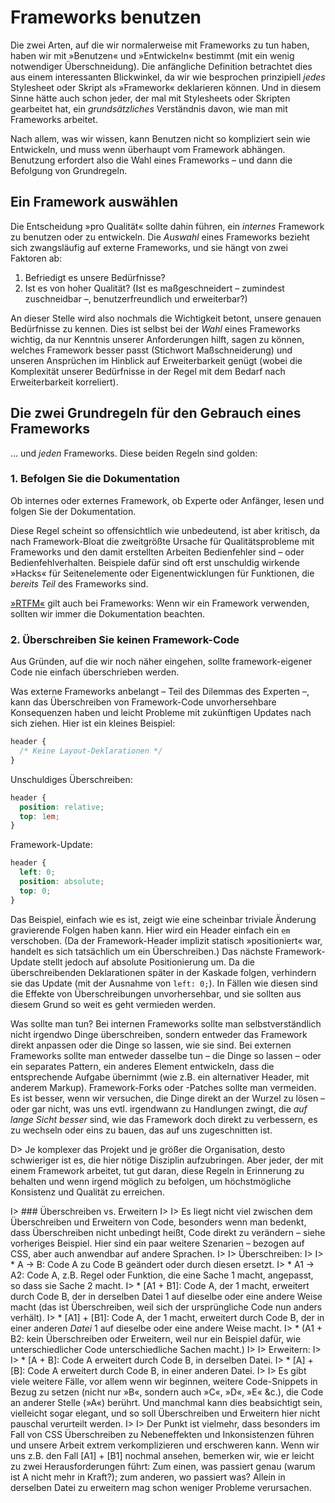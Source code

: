 # Frameworks benutzen

Die zwei Arten, auf die wir normalerweise mit Frameworks zu tun haben, haben wir mit »Benutzen« und »Entwickeln« bestimmt (mit ein wenig notwendiger Überschneidung). Die anfängliche Definition betrachtet dies aus einem interessanten Blickwinkel, da wir wie besprochen prinzipiell _jedes_ Stylesheet oder Skript als »Framework« deklarieren können. Und in diesem Sinne hätte auch schon jeder, der mal mit Stylesheets oder Skripten gearbeitet hat, ein _grundsätzliches_ Verständnis davon, wie man mit Frameworks arbeitet.

Nach allem, was wir wissen, kann Benutzen nicht so kompliziert sein wie Entwickeln, und muss wenn überhaupt vom Framework abhängen. Benutzung erfordert also die Wahl eines Frameworks – und dann die Befolgung von Grundregeln.

## Ein Framework auswählen

Die Entscheidung »pro Qualität« sollte dahin führen, ein _internes_ Framework zu benutzen oder zu entwickeln. Die _Auswahl_ eines Frameworks bezieht sich zwangsläufig auf externe Frameworks, und sie hängt von zwei Faktoren ab:

1. Befriedigt es unsere Bedürfnisse?
2. Ist es von hoher Qualität? (Ist es maßgeschneidert – zumindest zuschneidbar –, benutzerfreundlich und erweiterbar?)

An dieser Stelle wird also nochmals die Wichtigkeit betont, unsere genauen Bedürfnisse zu kennen. Dies ist selbst bei der _Wahl_ eines Frameworks wichtig, da nur Kenntnis unserer Anforderungen hilft, sagen zu können, welches Framework besser passt (Stichwort Maßschneiderung) und unseren Ansprüchen im Hinblick auf Erweiterbarkeit genügt (wobei die Komplexität unserer Bedürfnisse in der Regel mit dem Bedarf nach Erweiterbarkeit korreliert). 

## Die zwei Grundregeln für den Gebrauch eines Frameworks

…&nbsp;und _jeden_ Frameworks. Diese beiden Regeln sind golden:

### 1. Befolgen Sie die Dokumentation

Ob internes oder externes Framework, ob Experte oder Anfänger, lesen und folgen Sie der Dokumentation.

Diese Regel scheint so offensichtlich wie unbedeutend, ist aber kritisch, da nach Framework-Bloat die zweitgrößte Ursache für Qualitätsprobleme mit Frameworks und den damit erstellten Arbeiten Bedienfehler sind – oder Bedienfehlverhalten. Beispiele dafür sind oft erst unschuldig wirkende »Hacks« für Seitenelemente oder Eigenentwicklungen für Funktionen, die _bereits Teil_ des Frameworks sind.

[»RTFM«](https://de.wikipedia.org/wiki/Liste_von_Abk%C3%BCrzungen_(Netzjargon)#R) gilt auch bei Frameworks: Wenn wir ein Framework verwenden, sollten wir immer die Dokumentation beachten.

### 2. Überschreiben Sie keinen Framework-Code

Aus Gründen, auf die wir noch näher eingehen, sollte framework-eigener Code nie einfach überschrieben werden.

Was externe Frameworks anbelangt – Teil des Dilemmas des Experten –, kann das Überschreiben von Framework-Code unvorhersehbare Konsequenzen haben und leicht Probleme mit zukünftigen Updates nach sich ziehen. Hier ist ein kleines Beispiel:

```css
header {
  /* Keine Layout-Deklarationen */
}
```

Unschuldiges Überschreiben:

```css
header {
  position: relative;
  top: 1em;
}
```

Framework-Update:

```css
header {
  left: 0;
  position: absolute;
  top: 0;
}
```

Das Beispiel, einfach wie es ist, zeigt wie eine scheinbar triviale Änderung gravierende Folgen haben kann. Hier wird ein Header einfach ein `em` verschoben. (Da der Framework-Header implizit statisch »positioniert« war, handelt es sich tatsächlich um ein Überschreiben.) Das nächste Framework-Update stellt jedoch auf absolute Positionierung um. Da die überschreibenden Deklarationen später in der Kaskade folgen, verhindern sie das Update (mit der Ausnahme von `left: 0;`). In Fällen wie diesen sind die Effekte von Überschreibungen unvorhersehbar, und sie sollten aus diesem Grund so weit es geht vermieden werden.

Was sollte man tun? Bei internen Frameworks sollte man selbstverständlich nicht irgendwo Dinge überschreiben, sondern entweder das Framework direkt anpassen oder die Dinge so lassen, wie sie sind. Bei externen Frameworks sollte man entweder dasselbe tun – die Dinge so lassen – oder ein separates Pattern, ein anderes Element entwickeln, dass die entsprechende Aufgabe übernimmt (wie z.B. ein alternativer Header, mit anderem Markup). Framework-Forks oder -Patches sollte man vermeiden. Es ist besser, wenn wir versuchen, die Dinge direkt an der Wurzel zu lösen – oder gar nicht, was uns evtl. irgendwann zu Handlungen zwingt, die _auf lange Sicht besser_ sind, wie das Framework doch direkt zu verbessern, es zu wechseln oder eins zu bauen, das auf uns zugeschnitten ist. 

D> Je komplexer das Projekt und je größer die Organisation, desto schwieriger ist es, die hier nötige Disziplin aufzubringen. Aber jeder, der mit einem Framework arbeitet, tut gut daran, diese Regeln in Erinnerung zu behalten und wenn irgend möglich zu befolgen, um höchstmögliche Konsistenz und Qualität zu erreichen.

I> ### Überschreiben vs. Erweitern
I>
I> Es liegt nicht viel zwischen dem Überschreiben und Erweitern von Code, besonders wenn man bedenkt, dass Überschreiben nicht unbedingt heißt, Code direkt zu verändern – siehe vorheriges Beispiel. Hier sind ein paar weitere Szenarien – bezogen auf CSS, aber auch anwendbar auf andere Sprachen.
I>
I> Überschreiben:
I>
I> * A → B: Code A zu Code B geändert oder durch diesen ersetzt.
I> * A1 → A2: Code A, z.B. Regel oder Funktion, die eine Sache 1 macht, angepasst, so dass sie Sache 2 macht.
I> * \[A1 + B1]: Code A, der 1 macht, erweitert durch Code B, der in derselben Datei 1 auf dieselbe oder eine andere Weise macht (das ist Überschreiben, weil sich der ursprüngliche Code nun anders verhält).
I> * \[A1] + \[B1]: Code A, der 1 macht, erweitert durch Code B, der in einer anderen _Datei_ 1 auf dieselbe oder eine andere Weise macht.
I> * (A1 + B2: kein Überschreiben oder Erweitern, weil nur ein Beispiel dafür, wie unterschiedlicher Code unterschiedliche Sachen macht.) 
I> 
I> Erweitern:
I> 
I> * \[A + B]: Code A erweitert durch Code B, in derselben Datei.
I> * \[A] + \[B]: Code A erweitert durch Code B, in einer anderen Datei.
I> 
I> Es gibt viele weitere Fälle, vor allem wenn wir beginnen, weitere Code-Snippets in Bezug zu setzen (nicht nur »B«, sondern auch »C«, »D«, »E« &c.), die Code an anderer Stelle (»A«) berührt. Und manchmal kann dies beabsichtigt sein, vielleicht sogar elegant, und so soll Überschreiben und Erweitern hier nicht pauschal verurteilt werden.
I> 
I> Der Punkt ist vielmehr, dass besonders im Fall von CSS Überschreiben zu Nebeneffekten und Inkonsistenzen führen und unsere Arbeit extrem verkomplizieren und erschweren kann. Wenn wir uns z.B. den Fall \[A1] + \[B1] nochmal ansehen, bemerken wir, wie er leicht zu zwei Herausforderungen führt: Zum einen, was passiert genau (warum ist A nicht mehr in Kraft?); zum anderen, wo passiert was? Allein in derselben Datei zu erweitern mag schon weniger Probleme verursachen.
